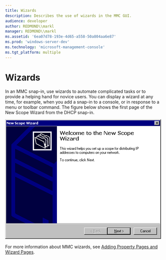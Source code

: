 ```yaml
---
title: Wizards
description: Describes the use of wizards in the MMC GUI.
audience: developer
author: REDMOND\\markl
manager: REDMOND\\markl
ms.assetid: '6ea07d78-193e-4d65-a558-50a804aa6e87'
ms.prod: 'windows-server-dev'
ms.technology: 'microsoft-management-console'
ms.tgt_platform: multiple
---
```


# Wizards

In an MMC snap-in, use wizards to automate complicated tasks or to provide a helping hand for novice users. You can display a wizard at any time, for example, when you add a snap-in to a console, or in response to a menu or toolbar command. The figure below shows the first page of the New Scope Wizard from the DHCP snap-in.

![new scope wizard welcome page](images/mmc0106.png)

For more information about MMC wizards, see [Adding Property Pages and Wizard Pages](adding-property-pages-and-wizard-pages.md).

 

 




